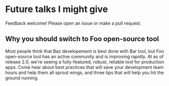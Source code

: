 # Future talks I might give

Feedback welcome! Please open an issue or make a pull request.

## Why you should switch to Foo open-source tool

Most people think that Baz developement is best done with Bar tool, but Foo open-source tool has an active community and is improving rapidly. At as of release 2.0, we're seeing a fully-featured, robust, reliable tool for production apps. Come hear about best practices that will save your development team hours and help them all sprout wings, and three tips that will help you hit the ground running. 